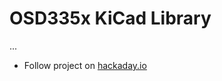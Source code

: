 # OSD335x KiCad Library

...

* Follow project on [hackaday.io](https://hackaday.io/project/11704-kicad-osd335x-library)